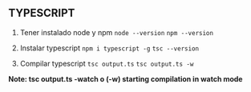 ##  TYPESCRIPT

1. Tener instalado node y npm
`node --version`
`npm --version`

2. Instalar typescript
`npm i typescript -g`
`tsc --version`

3. Compilar typescript
`tsc output.ts`
`tsc output.ts -w`

**Note:  tsc output.ts -watch o (-w) starting compilation in watch mode**
